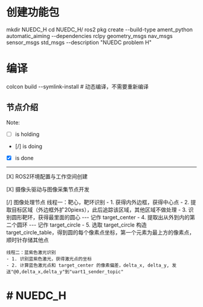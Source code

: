 # 创建功能包
mkdir NUEDC_H
cd NUEDC_H/
ros2 pkg create --build-type ament_python automatic_aiming \--dependencies rclpy geometry_msgs nav_msgs sensor_msgs std_msgs \--description "NUEDC problem H"

# 编译
colcon build --symlink-install # 动态编译，不需要重新编译

## 节点介绍
Note: 
- [ ] is holding
- [/] is doing
- [X] is done

---

[X] ROS2环境配置与工作空间创建

[X] 摄像头驱动与图像采集节点开发

[/] 图像处理节点
    线程一：靶心，靶环识别
    - 1. 获得内外边框，获得中心点
    - 2. 提取目标区域（外边框外扩20piexs），此后追踪该区域，其他区域不做处理
    - 3. 识别圆形靶环，获得最里面的圆心 --- 记作 target_center
    - 4. 提取出从外到内的第二个圆环 --- 记作 target_circle
    - 5. 选取 target_circle 构造 target_circle_table，得到圆的每个像素点坐标，第一个元素为最上方的像素点，顺时针存储其他点

    线程二：蓝紫色激光识别
    - 1. 识别蓝紫色激光，获得激光点的坐标
    - 2. 计算蓝色激光点和 target_center 的像素偏差，delta_x, delta_y, 发送"@0,delta_x,delta_y"到"uart1_sender_topic"


# # NUEDC_H
